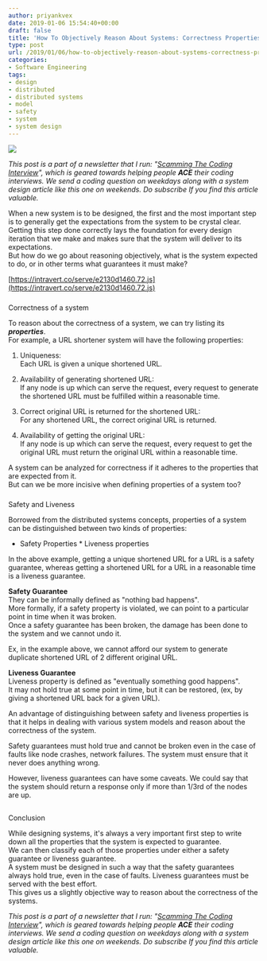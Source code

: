 ```yaml
---
author: priyankvex
date: 2019-01-06 15:54:40+00:00
draft: false
title: 'How To Objectively Reason About Systems: Correctness Properties Of A System'
type: post
url: /2019/01/06/how-to-objectively-reason-about-systems-correctness-properties-of-a-system/
categories:
- Software Engineering
tags:
- design
- distributed
- distributed systems
- model
- safety
- system
- system design
---
```





![](https://www.tcmworld.org/wp-content/uploads/2018/05/tree-in-forest_balance.jpg)








_This post is a part of a newsletter that I run: "[Scamming The Coding Interview](http://scammingthecodinginterview.com)", which is geared towards helping people **ACE** their coding interviews. We send a coding question on weekdays along with a system design article like this one on weekends. Do subscribe If you find this article valuable._







When a new system is to be designed, the first and the most important step is to generally get the expectations from the system to be crystal clear.  
Getting this step done correctly lays the foundation for every design iteration that we make and makes sure that the system will deliver to its expectations.  
But how do we go about reasoning objectively, what is the system expected to do, or in other terms what guarantees it must make?  
  
  







[https://intravert.co/serve/e2130d1460.72.js](https://intravert.co/serve/e2130d1460.72.js)






###   
Correctness of a system







To reason about the correctness of a system, we can try listing its _**properties**_.  
For example, a URL shortener system will have the following properties:  
  
1. Uniqueness:  
Each URL is given a unique shortened URL.  
  
2. Availability of generating shortened URL:  
If any node is up which can serve the request, every request to generate the shortened URL must be fulfilled within a reasonable time.  
  
3. Correct original URL is returned for the shortened URL:  
For any shortened URL, the correct original URL is returned.  
  
4. Availability of getting the original URL:  
If any node is up which can serve the request, every request to get the original URL must return the original URL within a reasonable time.  
  
A system can be analyzed for correctness if it adheres to the properties that are expected from it.  
But can we be more incisive when defining properties of a system too?







###   
Safety and Liveness







Borrowed from the distributed systems concepts, properties of a system can be distinguished between two kinds of properties:  






  * Safety Properties  * Liveness properties





In the above example, getting a unique shortened URL for a URL is a safety guarantee, whereas getting a shortened URL for a URL in a reasonable time is a liveness guarantee.  
  
**Safety Guarantee**  
They can be informally defined as "nothing bad happens".  
More formally, if a safety property is violated, we can point to a particular point in time when it was broken.  
Once a safety guarantee has been broken, the damage has been done to the system and we cannot undo it.  
  
Ex, in the example above, we cannot afford our system to generate duplicate shortened URL of 2 different original URL.  
  
  
**Liveness Guarantee**  
Liveness property is defined as "eventually something good happens".  
It may not hold true at some point in time, but it can be restored, (ex, by giving a shortened URL back for a given URL).







An advantage of distinguishing between safety and liveness properties is that it helps in dealing with various system models and reason about the correctness of the system.  
  
Safety guarantees must hold true and cannot be broken even in the case of faults like node crashes, network failures. The system must ensure that it never does anything wrong.  
  
However, liveness guarantees can have some caveats. We could say that the system should return a response only if more than 1/3rd of the nodes are up. 







##   
Conclusion







While designing systems, it's always a very important first step to write down all the properties that the system is expected to guarantee.  
We can then classify each of those properties under either a safety guarantee or liveness guarantee.  
A system must be designed in such a way that the safety guarantees always hold true, even in the case of faults. Liveness guarantees must be served with the best effort.  
This gives us a slightly objective way to reason about the correctness of the systems.







  
_This post is a part of a newsletter that I run: "[Scamming The Coding Interview](http://scammingthecodinginterview.com)", which is geared towards helping people **ACE** their coding interviews. We send a coding question on weekdays along with a system design article like this one on weekends. Do subscribe If you find this article valuable._









